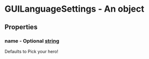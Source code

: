 

# GUILanguageSettings - An object



## Properties



### name - Optional [string](string)



Defaults to Pick your hero!

